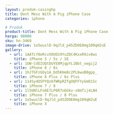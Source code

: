 ```yaml
---
layout: produk-casinghp
title: Dont Mess With A Pig iPhone Case
categories: iphone

# Produk
product-title: Dont Mess With A Pig iPhone Case
harga: 90000
sku: hn-3469
image-drive: 1o5wuslD-9qJld_p45ZDOE0mg109qH2uE
gallery:
  - url: 1AATLY8eRcvXOUO19YuZDC4KxxR9iv8ws
    title: iPhone 5 / 5s / SE
  - url: 1UW-CdEIUQtDUYE8MjqpYL1Bbt_xegij2
    title: iPhone 6 / 6s
  - url: 1hJTGFzGOy1A_Dd5KHeBc2PL6wuB8gpp_
    title: iPhone 6 Plus / 6s Plus
  - url: 114Sy4DSPYQz6fWRpRZfgOQFFYyGmO1Sc
    title: iPhone 7 / 8
  - url: 1l5UNlLFo6E7LP6R7n6Gkv-s0mTij4LN4
    title: iPhone 7 Plus / 8 Plus
  - url: 1o5wuslD-9qJld_p45ZDOE0mg109qH2uE
    title: iPhone X
---
```

